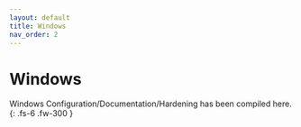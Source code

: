 ```yaml
---
layout: default
title: Windows
nav_order: 2
---
```


# Windows

Windows Configuration/Documentation/Hardening has been compiled here.
{: .fs-6 .fw-300 }
